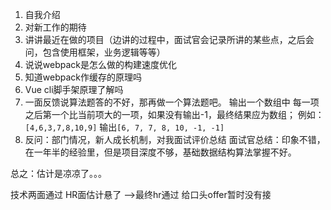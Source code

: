 1. 自我介绍
2. 对新工作的期待
3. 讲讲最近在做的项目（边讲的过程中，面试官会记录所讲的某些点，之后会问，包含使用框架，业务逻辑等等）
4. 说说webpack是怎么做的构建速度优化
5. 知道webpack作缓存的原理吗
6. Vue cli脚手架原理了解吗
7. 一面反馈说算法题答的不好，那再做一个算法题吧。
输出一个数组中 每一项之后第一个比当前项大的一项，如果没有输出-1，最终结果应为数组；
例如：`[4,6,3,7,8,10,9]` 输出`[6, 7, 7, 8, 10, -1, -1]`
8. 反问：部门情况，新人成长机制，对我面试评价总结
面试官总结：印象不错，在一年半的经验里，但是项目深度不够，基础数据结构算法掌握不好。

总之：估计是凉凉了。。。

技术两面通过 HR面估计悬了 -->最终hr通过 给口头offer暂时没有接